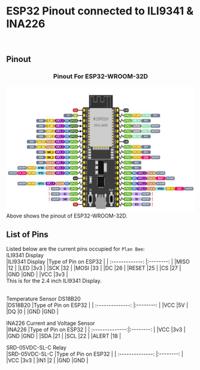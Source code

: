 # ESP32 Pinout connected to ILI9341 & INA226
<br/>


## Pinout
<h3 align="center">Pinout For ESP32-WROOM-32D</h3>
<div align="center">
  <a href="https://github.com/charutomo/Plan-Bee-">
    <img src="https://github.com/charutomo/Plan-Bee-/blob/main/image/pinout.jpg" alt="pinout" width="786" height="333">
  </a>
</div>
Above shows the pinout of ESP32-WROOM-32D.
<br/>

## List of Pins
Listed below are the current pins occupied for `Plan Bee`: 
<br/>
ILI9341 Display
<br/>
|ILI9341 Display	|Type of Pin on ESP32 |
| :-------------:	|:--------:		    |
|MISO			|12	 	          |
|LED			|3v3		          |
|SCK			|32	     		    |
|MOSI			|33			    |
|DC			|26	     		    |
|RESET		|25			    |
|CS			|27			    |
|GND			|GND       		    |
|VCC			|3v3	       	    |
<br/>
This is for the 2.4 inch ILI9341 Display.
<br/>
<br/>

Temperature Sensor DS18B20
<br/>
|DS18B20		|Type of Pin on ESP32 |
| :--------------:	|:--------:		    	|
|VCC			|5V	 	         	 |
|DQ			|0		      		 |
|GND			|GND       		    	|
<br/>


INA226 Current and Voltage Sensor
<br/>
|INA226		|Type of Pin on ESP32 |
| :--------------:|:--------:		    |
|VCC			|3v3	 	          |
|GND			|GND       		    |
|SDA			|21	     		    |
|SCL			|22			    |
|ALERT			|18			    |
<br/>

SRD-05VDC-SL-C Relay
<br/>
|SRD-05VDC-SL-C		|Type of Pin on ESP32 |
| :--------------:	|:--------:		    |
|VCC				|3v3	 	          |
|IN1				|2			    |
|GND				|GND       		    |
<br/>





